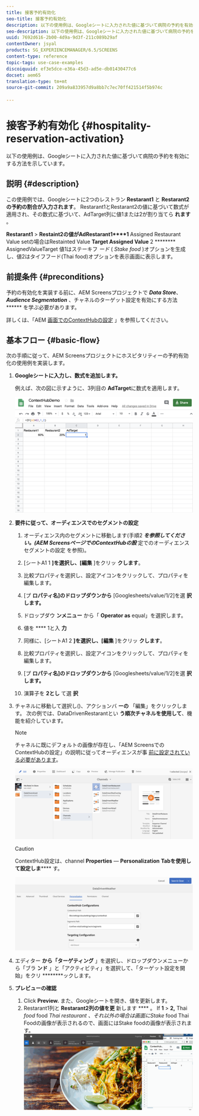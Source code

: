 ```yaml
---
title: 接客予約有効化
seo-title: 接客予約有効化
description: 以下の使用例は、Googleシートに入力された値に基づいて病院の予約を有効にする方法を示しています。
seo-description: 以下の使用例は、Googleシートに入力された値に基づいて病院の予約を有効にする方法を示しています。
uuid: 7692d616-2b00-4d9a-9d3f-211c089b29af
contentOwner: jsyal
products: SG_EXPERIENCEMANAGER/6.5/SCREENS
content-type: reference
topic-tags: use-case-examples
discoiquuid: ef3e5dce-e36a-45d3-ad5e-db01430477c6
docset: aem65
translation-type: tm+mt
source-git-commit: 209a9a833957d9a8bb7c7ec70ff421514f5b974c

---
```



# 接客予約有効化 {#hospitality-reservation-activation}

以下の使用例は、Googleシートに入力された値に基づいて病院の予約を有効にする方法を示しています。

## 説明 {#description}

この使用例では、Googleシートに2つのレストラン **Restarant1** と **Restarant2の予約の割合が入力されます**。 Restarant1とRestarant2の値に基づいて数式が適用され、その数式に基づいて、AdTarget列に値1または2が割り当てら **れます** 。

**Restarant1** &gt; **Restaint2の値がAdRestarant1****1** Assigned Restaurant Value setの場合はRestainted Value **Target Assigned Value** 2 ******** AssignedValueTarget 値1はステーキフ *ード* ( *Stake food* )オプションを生成し、値2はタイフフード(Thai food)オプションを表示画面に表示します。

## 前提条件 {#preconditions}

予約の有効化を実装する前に、AEM Screensプロジェクトで ***Data Store***、 ***Audience Segmentation*** 、チャネルのターゲット設定を有効にする方法 ****** を学ぶ必要があります。

詳しくは、「AEM [画面でのContextHubの設定](configuring-context-hub.md) 」を参照してください。

## 基本フロー {#basic-flow}

次の手順に従って、AEM Screensプロジェクトにホスピタリティーの予約有効化の使用例を実装します。

1. **Googleシートに入力し、数式を追加します。**

   例えば、次の図に示すように、3列目の **AdTarget**&#x200B;に数式を適用します。

   ![screen_shot_2019-04-29at94132am](assets/screen_shot_2019-04-29at94132am.png)

1. **要件に従って、オーディエンスでのセグメントの設定**

   1. オーディエンス内のセグメントに移動します(手順2 ***を参照してください。(AEM ScreensページでのContextHubの設*** 定でのオーディエンスセグメントの設定 **[](configuring-context-hub.md)** を参照)。

   1. [シートA1 1 **]を選択し、[編集** ]をクリッ **クします**。

   1. 比較プロパティを選択し、設定アイコンをクリックして、プロパティを編集します。
   1. [プ **ロパティ名]のドロップダウンから** [Googlesheets/value/1/2]を選 **択します。**

   1. ドロップダウ **ンメニュー** から「 **Operator as** equal」を選択します。

   1. 値を **** 1と入 **力**

   1. 同様に、[シートA1 2 **]を選択し、[編集** ]をクリッ **クします**。

   1. 比較プロパティを選択し、設定アイコンをクリックして、プロパティを編集します。
   1. [プ **ロパティ名]のドロップダウンから** [Googlesheets/value/1/2]を選 **択します。**

   1. 演算子を **2とし** て選 **択**

1. チャネルに移動して選択し()、アクションバ **ーの** 「編集」をクリックします。 次の例では、DataDrivenRestarantとい **う順次チャネルを使用して**、機能を紹介しています。

   >[!NOTE]
   >
   >チャネルに既にデフォルトの画像が存在し、「AEM ScreensでのContextHubの設定」の説明に従ってオーディエンスが事 [前に設定されている必要があります](configuring-context-hub.md)。

   ![screen_shot_2019-05-08at14652pm](assets/screen_shot_2019-05-08at14652pm.png)

   >[!CAUTION]
   >
   >ContextHub設定は、channel **Properties** — **Personalization** **Tabを使用して設定しま****** す。

   ![screen_shot_2019-05-08at114106am](assets/screen_shot_2019-05-08at114106am.png)

1. エディター **から「ターゲティング** 」を選択し、ドロップダウンメニューから「ブラ **ンド** 」と「アクティビティ」を選択して、「ターゲット設定を開始」をクリ ********&#x200B;ックします。
1. **プレビューの確認**

   1. Click **Preview.** また、Googleシートを開き、値を更新します。
   1. Restarant1列と **Restarant2列の値を更** 新します **** 。 If **1** &gt; **2,** Thai *food* food *Thai restaurant 、それ以外の場合は画面にStake* food Thai Foodの画像が表示されるので、画面にはStake foodの画像が表示されます。
   ![result5](assets/result5.gif)

